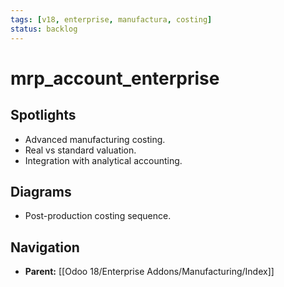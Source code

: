 ```yaml
---
tags: [v18, enterprise, manufactura, costing]
status: backlog
---
```

# mrp_account_enterprise

## Spotlights
- Advanced manufacturing costing.
- Real vs standard valuation.
- Integration with analytical accounting.

## Diagrams
- Post-production costing sequence.




## Navigation
- **Parent:** [[Odoo 18/Enterprise Addons/Manufacturing/Index]]
